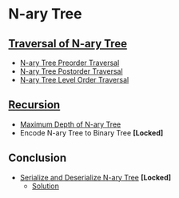 # N-ary Tree

## [Traversal of N-ary Tree](https://leetcode.com/explore/learn/card/n-ary-tree/130/traversal/916/)

- [N-ary Tree Preorder Traversal](traversal/preorder.go)
- [N-ary Tree Postorder Traversal](traversal/postorder.go)
- [N-ary Tree Level Order Traversal](traversal/level_order.go)

## [Recursion](https://leetcode.com/explore/learn/card/n-ary-tree/131/recursion/917/)

- [Maximum Depth of N-ary Tree](recursion/max_depth.go)
- Encode N-ary Tree to Binary Tree **[Locked]**

## Conclusion

- [Serialize and Deserialize N-ary Tree]((https://leetcode.com/problems/serialize-and-deserialize-n-ary-tree/)) **[Locked]**
  - [Solution](problems/codec.go)
